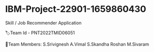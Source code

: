 # IBM-Project-22901-1659860430
Skill / Job Recommender Application

🏷️Team Id - PNT2022TMID06051 

🧾Team Members:
  S.Srivignesh
  A.Vimal
  S.Skandha Roshan
  M.Sivaram
